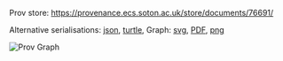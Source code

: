 
Prov store: https://provenance.ecs.soton.ac.uk/store/documents/76691/
	
Alternative serialisations: [json](https://provenance.ecs.soton.ac.uk/store/documents/76691.json), [turtle](https://provenance.ecs.soton.ac.uk/store/documents/76691.ttl), 
Graph: [svg](https://provenance.ecs.soton.ac.uk/store/documents/76691.svg), [PDF](https://provenance.ecs.soton.ac.uk/store/documents/76691.pdf), [png](https://provenance.ecs.soton.ac.uk/store/documents/76691.png)

![Prov Graph](https://provenance.ecs.soton.ac.uk/store/documents/76691.png)

		